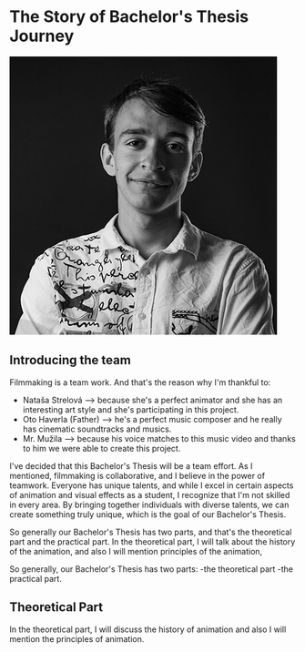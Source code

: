 # The Story of Bachelor's Thesis Journey

![Benjamín Haverla – black and white profile picture](Photos/ME.png)

## Introducing the team
Filmmaking is a team work. And that's the reason why I'm thankful to:
- Nataša Strelová –> because she's a perfect animator and she has an interesting art style and she's participating in this project.
- Oto Haverla (Father) –> he's a perfect music composer and he really has cinematic soundtracks and musics.
- Mr. Mužila –> because his voice matches to this music video and thanks to him we were able to create this project.

I've decided that this Bachelor's Thesis will be a team effort. As I mentioned, filmmaking is collaborative, and I believe in the power of teamwork. Everyone has unique talents, and while I excel in certain aspects of animation and visual effects as a student, I recognize that I'm not skilled in every area. By bringing together individuals with diverse talents, we can create something truly unique, which is the goal of our Bachelor's Thesis.

So generally our Bachelor's Thesis has two parts, and that's the theoretical part and the practical part. In the theoretical part, I will talk about the history of the animation, and also I will mention principles of the animation,

So generally, our Bachelor's Thesis has two parts: 
-the theoretical part
-the practical part. 

## Theoretical Part
In the theoretical part, I will discuss the history of animation and also I will mention the principles of animation.
